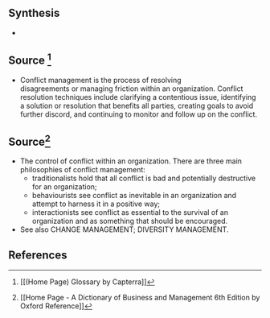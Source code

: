 ## Synthesis
- 
## Source [^1]
- Conflict management is the process of resolving disagreements or managing friction within an organization. Conflict resolution techniques include clarifying a contentious issue, identifying a solution or resolution that benefits all parties, creating goals to avoid further discord, and continuing to monitor and follow up on the conflict.
## Source[^2]
- The control of conflict within an organization. There are three main philosophies of conflict management:
	- traditionalists hold that all conflict is bad and potentially destructive for an organization;
	- behaviourists see conflict as inevitable in an organization and attempt to harness it in a positive way;
	- interactionists see conflict as essential to the survival of an organization and as something that should be encouraged.
- See also CHANGE MANAGEMENT; DIVERSITY MANAGEMENT.
## References

[^1]: [[(Home Page) Glossary by Capterra]]
[^2]: [[Home Page - A Dictionary of Business and Management 6th Edition by Oxford Reference]]